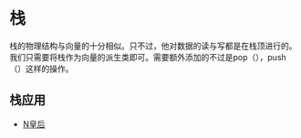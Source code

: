 # 栈

栈的物理结构与向量的十分相似。只不过，他对数据的读与写都是在栈顶进行的。我们只需要将栈作为向量的派生类即可。需要额外添加的不过是pop（），push（）这样的操作。



## 栈应用

+ [N皇后](https://github.com/DanceRain/Data-structure-learning.github.io/blob/master/Stack/N%E7%9A%87%E5%90%8E.md)

